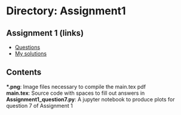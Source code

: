 # Directory: Assignment1     

## Assignment 1 (links)

- [Questions](https://drive.google.com/file/d/1tXdgf41xL1duVr6fQw2G7z8wqakOzFQz/view?usp=sharing) 
- [My solutions](https://drive.google.com/file/d/1iZqglJZ4lPm-xuq5LO_l--Xab_mRPNqe/view?usp=sharing)    

     
## Contents     

__*.png__: Image files necessary to compile the main.tex pdf     
__main.tex__: Source code with spaces to fill out answers in    
__Assignment1_question7.py__: A jupyter notebook to produce plots for question 7 of Assignment 1     




